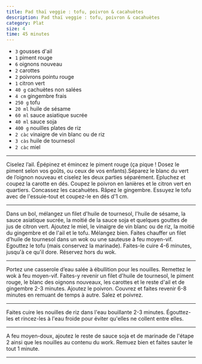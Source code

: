 ```yaml
---
title: Pad thaï veggie : tofu, poivron & cacahuètes
description: Pad thaï veggie : tofu, poivron & cacahuètes
category: Plat
size: 4
time: 45 minutes
---
```


* `3` gousses d'ail
* `1` piment rouge
* `6` oignons nouveau
* `2` carottes
* `2` poivrons pointu rouge
* `1` citron vert
* `40 g` cachuètes non salées
* `4 cm` gingembre frais
* `250 g` tofu
* `20 ml` huile de sésame
* `60 ml` sauce asiatique sucrée
* `40 ml` sauce soja
* `400 g` nouilles plates de riz
* `2 càc` vinaigre de vin blanc ou de riz
* `3 càs` huile de tournesol
* `2 càc` miel

---

Ciselez l’ail. Épépinez et émincez le piment rouge (ça pique ! Dosez le piment selon vos goûts, ou ceux de vos enfants).Séparez le blanc du vert de l’oignon nouveau et ciselez les deux parties séparément. Epluchez et coupez la carotte en dés. Coupez le poivron en lanières et le citron vert en quartiers. Concassez les cacahuètes. Râpez le gingembre. Essuyez le tofu avec de l'essuie-tout et coupez-le en dés d'1 cm.

---

Dans un bol, mélangez un filet d'huile de tournesol, l'huile de sésame, la sauce asiatique sucrée, la moitié de la sauce soja et quelques gouttes de jus de citron vert. Ajoutez le miel, le vinaigre de vin blanc ou de riz, la moitié du gingembre et de l'ail et le tofu. Mélangez bien.﻿ Faites chauffer un filet d’huile de tournesol dans un wok ou une sauteuse à feu moyen-vif. Egouttez le tofu (mais conservez la marinade). Faites-le cuire 4-6 minutes, jusqu'à ce qu'il dore. Réservez hors du wok.

---

Portez une casserole d’eau salée à ébullition pour les nouilles. Remettez le wok à feu moyen-vif. Faites-y revenir un filet d'huile de tournesol, le piment rouge, le blanc des oignons nouveaux, les carottes et le reste d'ail et de gingembre 2-3 minutes. Ajoutez le poivron. Couvrez et faites revenir 6-8 minutes en remuant de temps à autre. Salez et poivrez.

---

Faites cuire les nouilles de riz dans l'eau bouillante 2-3 minutes. Égouttez-les et rincez-les à l'eau froide pour éviter qu'elles ne collent entre elles.

---

A feu moyen-doux, ajoutez le reste de sauce soja et de marinade de l'étape 2 ainsi que les nouilles au contenu du work. Remuez bien et faites sauter le tout 1 minute.

---

